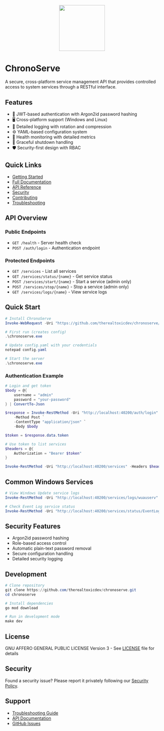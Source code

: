 <h2 align='center'>
  <img src="https://img.toxicdev.me/api/user/510065483693817867/IPf3aZXe.png" height='150px' width='150px'/>
  <br> 
</h2>

# ChronoServe
A secure, cross-platform service management API that provides controlled access to system services through a RESTful interface.

## Features

- 🔐 JWT-based authentication with Argon2id password hashing
- 🖥️ Cross-platform support (Windows and Linux)
- 📝 Detailed logging with rotation and compression
- ⚙️ YAML-based configuration system
- 🚦 Health monitoring with detailed metrics
- 🔄 Graceful shutdown handling
- 🛡️ Security-first design with RBAC

## Quick Links

- [Getting Started](./docs/GETTING_STARTED.md)
- [Full Documentation](./docs/DOCUMENTATION.md)
- [API Reference](./docs/API_REFERENCE.md)
- [Security](./SECURITY.md)
- [Contributing](./CONTRIBUTING.md)
- [Troubleshooting](./docs/TROUBLESHOOTING.md)

## API Overview

### Public Endpoints
- `GET /health` - Server health check
- `POST /auth/login` - Authentication endpoint

### Protected Endpoints
- `GET /services` - List all services
- `GET /services/status/{name}` - Get service status
- `POST /services/start/{name}` - Start a service (admin only)
- `POST /services/stop/{name}` - Stop a service (admin only)
- `GET /services/logs/{name}` - View service logs

## Quick Start

```powershell
# Install ChronoServe
Invoke-WebRequest -Uri "https://github.com/therealtoxicdev/chronoserve/releases/latest/download/chronoserve_windows_amd64.exe" -OutFile "chronoserve.exe"

# First run (creates config)
.\chronoserve.exe

# Update config.yaml with your credentials
notepad config.yaml

# Start the server
.\chronoserve.exe
```

### Authentication Example

```powershell
# Login and get token
$body = @{
    username = "admin"
    password = "your-password"
} | ConvertTo-Json

$response = Invoke-RestMethod -Uri "http://localhost:40200/auth/login" `
    -Method Post `
    -ContentType "application/json" `
    -Body $body

$token = $response.data.token

# Use token to list services
$headers = @{
    Authorization = "Bearer $token"
}

Invoke-RestMethod -Uri "http://localhost:40200/services" -Headers $headers
```

## Common Windows Services

```powershell
# View Windows Update service logs
Invoke-RestMethod -Uri "http://localhost:40200/services/logs/wuauserv" -Headers $headers

# Check Event Log service status
Invoke-RestMethod -Uri "http://localhost:40200/services/status/EventLog" -Headers $headers
```

## Security Features

- Argon2id password hashing
- Role-based access control
- Automatic plain-text password removal
- Secure configuration handling
- Detailed security logging

## Development

```powershell
# Clone repository
git clone https://github.com/therealtoxicdev/chronoserve.git
cd chronoserve

# Install dependencies
go mod download

# Run in development mode
make dev
```

## License

GNU AFFERO GENERAL PUBLIC LICENSE Version 3 - See [LICENSE](./LICENSE) file for details

## Security

Found a security issue? Please report it privately following our [Security Policy](./SECURITY.md).

## Support

- [Troubleshooting Guide](./docs/TROUBLESHOOTING.md)
- [API Documentation](./docs/API_REFERENCE.md)
- [GitHub Issues](https://github.com/therealtoxicdev/chronoserve/issues)